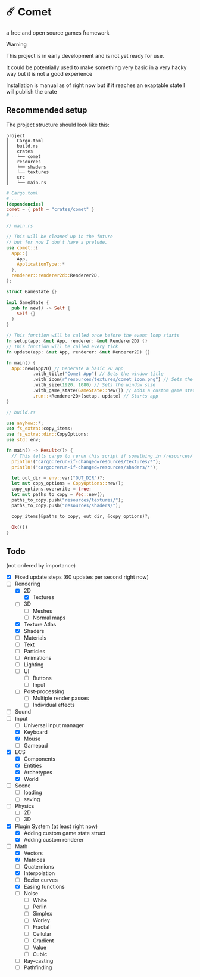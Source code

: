 # ☄️ Comet
a free and open source games framework

> [!WARNING]
> This project is in early development and is not yet ready for use.
> 
> It could be potentially used to make something very basic in a very hacky way but it is not a good experience 
> 
> Installation is manual as of right now but if it reaches an exaptable state I will publish the crate

## Recommended setup

The project structure should look like this:

```
project
│   Cargo.toml
│   build.rs
│   crates
│   └── comet
│   resources
│   └── shaders
│   └── textures
│   src
│   └── main.rs
```

```toml
# Cargo.toml
# ...
[dependencies]
comet = { path = "crates/comet" }
# ...
```

```rust
// main.rs

// This will be cleaned up in the future 
// but for now I don't have a prelude.
use comet::{
  app::{
    App,
    ApplicationType::*
  },
  renderer::renderer2d::Renderer2D,
};

struct GameState {}

impl GameState {
  pub fn new() -> Self {
    Self {}
  }
}

// This function will be called once before the event loop starts
fn setup(app: &mut App, renderer: &mut Renderer2D) {}
// This function will be called every tick 
fn update(app: &mut App, renderer: &mut Renderer2D) {}

fn main() {
  App::new(App2D) // Generate a basic 2D app
          .with_title("Comet App") // Sets the window title
          .with_icon(r"resources/textures/comet_icon.png") // Sets the window icon
          .with_size(1920, 1080) // Sets the window size
          .with_game_state(GameState::new()) // Adds a custom game state struct
          .run::<Renderer2D>(setup, update) // Starts app
}
```

```rust
// build.rs

use anyhow::*;
use fs_extra::copy_items;
use fs_extra::dir::CopyOptions;
use std::env;

fn main() -> Result<()> {
  // This tells cargo to rerun this script if something in /resources/ changes.
  println!("cargo:rerun-if-changed=resources/textures/*");
  println!("cargo:rerun-if-changed=resources/shaders/*");

  let out_dir = env::var("OUT_DIR")?;
  let mut copy_options = CopyOptions::new();
  copy_options.overwrite = true;
  let mut paths_to_copy = Vec::new();
  paths_to_copy.push("resources/textures/");
  paths_to_copy.push("resources/shaders/");

  copy_items(&paths_to_copy, out_dir, &copy_options)?;

  Ok(())
}
```

## Todo
(not ordered by importance)

- [x] Fixed update steps (60 updates per second right now)
- [ ] Rendering
  - [x] 2D
    - [x] Textures
  - [ ] 3D
    - [ ] Meshes
    - [ ] Normal maps
  - [x] Texture Atlas
  - [x] Shaders
  - [ ] Materials
  - [ ] Text
  - [ ] Particles
  - [ ] Animations
  - [ ] Lighting
  - [ ] UI
    - [ ] Buttons
    - [ ] Input
  - [ ] Post-processing
    - [ ] Multiple render passes
    - [ ] Individual effects
- [ ] Sound
- [ ] Input
  - [ ] Universal input manager
  - [x] Keyboard
  - [x] Mouse
  - [ ] Gamepad
- [x] ECS
  - [x] Components
  - [x] Entities
  - [x] Archetypes
  - [x] World
- [ ] Scene
  - [ ] loading
  - [ ] saving
- [ ] Physics
  - [ ] 2D
  - [ ] 3D
- [x] Plugin System (at least right now)
  - [x] Adding custom game state struct
  - [x] Adding custom renderer
- [ ] Math
  - [x] Vectors
  - [x] Matrices
  - [ ] Quaternions
  - [x] Interpolation
  - [ ] Bezier curves
  - [x] Easing functions
  - [ ] Noise
    - [ ] White
    - [ ] Perlin
    - [ ] Simplex
    - [ ] Worley
    - [ ] Fractal
    - [ ] Cellular
    - [ ] Gradient
    - [ ] Value
    - [ ] Cubic
  - [ ] Ray-casting
  - [ ] Pathfinding